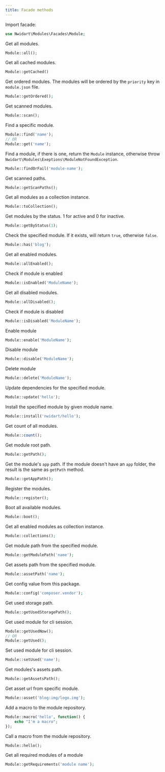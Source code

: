 ```yaml
---
title: Facade methods
---
```


Import facade:

```php
use Nwidart\Modules\Facades\Module;
```

Get all modules.

```php
Module::all();
```

Get all cached modules.

```php
Module::getCached()
```

Get ordered modules. The modules will be ordered by the `priority` key in `module.json` file.

```php
Module::getOrdered();
```

Get scanned modules.

```php
Module::scan();
```

Find a specific module.

```php
Module::find('name');
// OR
Module::get('name');
```

Find a module, if there is one, return the `Module` instance, otherwise throw `Nwidart\Modules\Exeptions\ModuleNotFoundException`.

```php
Module::findOrFail('module-name');
```

Get scanned paths.

```php
Module::getScanPaths();
```

Get all modules as a collection instance.

```php
Module::toCollection();
```

Get modules by the status. 1 for active and 0 for inactive.

```php
Module::getByStatus(1);
```

Check the specified module. If it exists, will return `true`, otherwise `false`.

```php
Module::has('blog');
```

Get all enabled modules.

```php
Module::allEnabled();
```

Check if module is enabled

```php
Module::isEnabled('ModuleName');
```

Get all disabled modules.

```php
Module::allDisabled();
```

Check if module is disabled

```php
Module::isDisabled('ModuleName');
```

Enable module
```php
Module::enable('ModuleName');
```

Disable module
```php
Module::disable('ModuleName');
```

Delete module
```php
Module::delete('ModuleName');
```

Update dependencies for the specified module.

```php
Module::update('hello');
```

Install the specified module by given module name.

```php
Module::install('nwidart/hello');
```

Get count of all modules.

```php
Module::count();
```

Get module root path.

```php
Module::getPath();
```

Get the module's `app` path. If the module doesn't have an `app` folder, the result is the same as `getPath` method.

```php
Module::getAppPath();
```

Register the modules.

```php
Module::register();
```

Boot all available modules.

```php
Module::boot();
```

Get all enabled modules as collection instance.

```php
Module::collections();
```

Get module path from the specified module.

```php
Module::getModulePath('name');
```

Get assets path from the specified module.

```php
Module::assetPath('name');
```

Get config value from this package.

```php
Module::config('composer.vendor');
```

Get used storage path.

```php
Module::getUsedStoragePath();
```

Get used module for cli session.

```php
Module::getUsedNow();
// OR
Module::getUsed();
```

Set used module for cli session.

```php
Module::setUsed('name');
```

Get modules's assets path.

```php
Module::getAssetsPath();
```

Get asset url from specific module.

```php
Module::asset('blog:img/logo.img');
```

Add a macro to the module repository.

```php
Module::macro('hello', function() {
    echo "I'm a macro";
});
```

Call a macro from the module repository.

```php
Module::hello();
```

Get all required modules of a module

```php
Module::getRequirements('module name');
```

